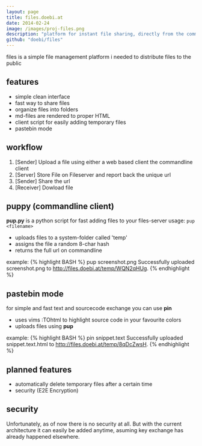 ```yaml
---
layout: page
title: files.doebi.at
date: 2014-02-24
image: /images/proj-files.png
description: "platform for instant file sharing, directly from the command line"
github: "doebi/files"
---
```


files is a simple file management platform i needed to distribute files to the public

## features
 * simple clean interface
 * fast way to share files
 * organize files into folders
 * md-files are rendered to proper HTML
 * client script for easily adding temporary files
 * pastebin mode

## workflow
1. [Sender] Upload a file using either a web based client the commandline client
2. [Server] Store File on Fileserver and report back the unique url
3. [Sender] Share the url
4. [Receiver] Dowload file


## puppy (commandline client)
**pup.py** is a python script for fast adding files to your files-server
usage: `pup <filename>`

* uploads files to a system-folder called 'temp'
* assigns the file a random 8-char hash
* returns the full url on commandline

example:
{% highlight BASH %}
pup screenshot.png
Successfully uploaded screenshot.png to http://files.doebi.at/temp/WQN2qHUg.
{% endhighlight %}

## pastebin mode
for simple and fast text and sourcecode exchange you can use **pin**

* uses vims :TOhtml to highlight source code in your favourite colors
* uploads files using **pup**

example:
{% highlight BASH %}
pin snippet.text
Successfully uploaded snippet.text.html to http://files.doebi.at/temp/8qDcZwsH.
{% endhighlight %}

## planned features
* automatically delete temporary files after a certain time
* security (E2E Encryption)

## security
Unfortunately, as of now there is no security at all.
But with the current architecture it can easily be added anytime, asuming key exchange has already happened elsewhere.
